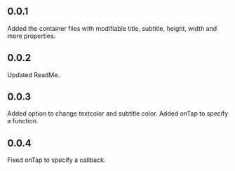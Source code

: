 ## 0.0.1

Added the container files with modifiable title, subtitle, height, width and more properties.

## 0.0.2

Updated ReadMe.

## 0.0.3

Added option to change textcolor and subtitle color.
Added onTap to specify a function.

## 0.0.4

Fixed onTap to specify a callback.